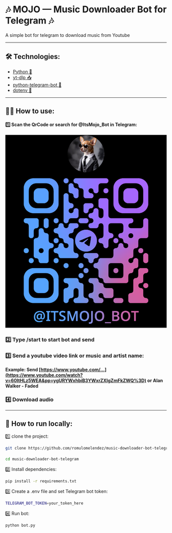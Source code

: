 # 🎶 MOJO — Music Downloader Bot for Telegram 🎶

A simple bot for telegram to download music from Youtube

---

## 🛠️ Technologies:

- [Python 🐍](https://www.python.org/)
- [yt-dlp 📥](https://github.com/yt-dlp/yt-dlp)
- [python-telegram-bot 🤖](https://github.com/python-telegram-bot/python-telegram-bot)
- [dotenv 🔐](https://pypi.org/project/python-dotenv/)

---

## 🫳🏻 How to use:

#### 1️⃣ Scan the QrCode or search for @ItsMojo_Bot in Telegram:

![Mojo Bot QrCode](mojo-bot.png)

### 2️⃣ Type /start to start bot and send

### 3️⃣ Send a youtube video link or music and artist name:

#### Example: Send [https://www.youtube.com/...](https://www.youtube.com/watch?v=60ItHLz5WEA&pp=ygURYWxhbiB3YWxrZXIgZmFkZWQ%3D) or Alan Walker - Faded

### 4️⃣ Download audio

---

## 🚀 How to run locally:

1️⃣ clone the project:

```bash
git clone https://github.com/romulomelendez/music-downloader-bot-telegram.git

cd music-downloader-bot-telegram
```

2️⃣ Install dependencies:

```bash
pip install -r requirements.txt
```

3️⃣ Create a .env file and set Telegram bot token:

```bash
TELEGRAM_BOT_TOKEN=your_token_here
```

4️⃣ Run bot:

```bash
python bot.py
```